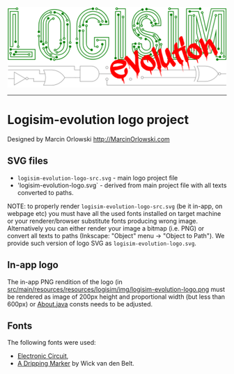 [![Logisim-evolution](logisim-evolution-logo.svg)](https://github.com/logisim-evolution/logisim-evolution)

---

# Logisim-evolution logo project #

Designed by Marcin Orlowski <http://MarcinOrlowski.com>

## SVG files ##

* `logisim-evolution-logo-src.svg` - main logo project file
* 'logisim-evolution-logo.svg` - derived from main project file with all texts converted to paths.

NOTE: to properly render `logisim-evolution-logo-src.svg` (be it in-app, on webpage etc) you must
have all the used fonts installed on target machine or your renderer/browser substitute fonts
producing wrong image. Alternatively you can either render your image a bitmap (i.e. PNG) or
convert all texts to paths (Inkscape: "Object" menu -> "Object to Path"). We provide such version
of logo SVG as `logisim-evolution-logo.svg`.

## In-app logo ##

The in-app PNG rendition of the logo (in [src/main/resources/resources/logisim/img/logisim-evolution-logo.png](../src/main/resources/resources/logisim/img/logisim-evolution-logo.png)
must be rendered as image of 200px height and proportional width (but less than 600px)
or [About.java](../src/main/java/com/cburch/logisim/gui/start/About.java) consts needs to be adjusted.

## Fonts ##

The following fonts were used:

* [Electronic Circuit](https://textfonts.net/electronic-circuit-font.html),
* [A Dripping Marker](https://www.1001freefonts.com/a-dripping-marker.font) by Wick van den Belt.
